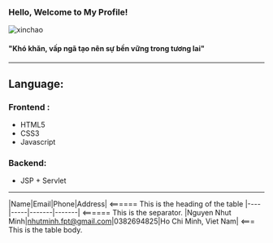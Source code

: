 ###                                                  Hello, Welcome to My Profile! 

![xinchao](https://user-images.githubusercontent.com/90835621/146675973-20c426b6-8fb6-4d1d-a47c-6639746101ba.gif)

 #### "Khó khăn, vấp ngã tạo nên sự bền vững trong tương lai"
  ___

## Language:
### Frontend :
   - HTML5
   - CSS3
   - Javascript
### Backend:
   - JSP + Servlet
   ___
|Name|Email|Phone|Address| <====== This is the heading of the table
|----|-----|-------|-------| <====== This is the separator.
|Nguyen Nhut Minh|nhutminh.fpt@gmail.com|0382694825|Ho Chi Minh, Viet Nam|  <=== This is the table body.
